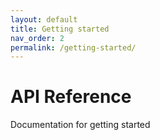 ```yaml
---
layout: default
title: Getting started
nav_order: 2
permalink: /getting-started/
---
```


# API Reference

Documentation for getting started